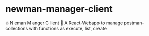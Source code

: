 # newman-manager-client
🔥 N eman M anger C lient 🫴 A React-Webapp to manage postman-collections with functions as execute, list, create
